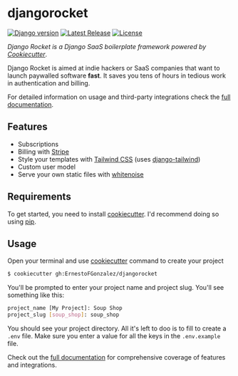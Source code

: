 # djangorocket

[![Django version](https://img.shields.io/badge/django-4.1.4-blue)](https://github.com/ErnestoFGonzalez/djangorocket)
[![Latest Release](https://img.shields.io/github/v/release/ErnestoFGonzalez/djangorocket)](https://github.com/ErnestoFGonzalez/djangorocket/releases)
[![License](https://img.shields.io/badge/license-Apache%202.0-blue.svg)](https://github.com/ErnestoFGonzalez/djangorocket/blob/main/LICENSE.md)

_Django Rocket is a Django SaaS boilerplate framework powered by [Cookiecutter](https://github.com/cookiecutter/cookiecutter)_.

Django Rocket is aimed at indie hackers or SaaS companies that want to launch paywalled software __fast__. It saves you tens of hours in tedious work in authentication and billing.

For detailed information on usage and third-party integrations check the [full documentation](https://ernestofgonzalez.github.io/djangorocket/).

## Features

- Subscriptions 
- Billing with [Stripe](https://github.com/stripe/stripe-python)
- Style your templates with [Tailwind CSS](https://github.com/tailwindlabs/tailwindcss) (uses [django-tailwind](https://github.com/timonweb/django-tailwind))
- Custom user model
- Serve your own static files with [whitenoise](https://github.com/evansd/whitenoise)

## Requirements

To get started, you need to install [cookiecutter](https://github.com/cookiecutter/cookiecutter). I'd recommend doing so using [pip](https://pypi.org/project/cookiecutter/).

## Usage

Open your terminal and use [cookiecutter](https://github.com/cookiecutter/cookiecutter) command to create your project 

```bash
$ cookiecutter gh:ErnestoFGonzalez/djangorocket
```

You'll be prompted to enter your project name and project slug. You'll see something like this:
```bash
project_name [My Project]: Soup Shop
project_slug [soup_shop]: soup_shop
```

You should see your project directory. All it's left to doo is to fill to create a `.env` file. Make sure you enter a value for all the keys in the `.env.example` file.

Check out the [full documentation](https://ernestofgonzalez.github.io/djangorocket/) for comprehensive coverage of features and integrations.


